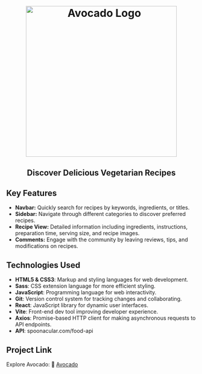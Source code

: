 <h1 align="center">
  <br>
  <img src="https://vegavocado.netlify.app/logo.png" alt="Avocado Logo" width="400">
  <br>
</h1>

<h2 align="center">Discover Delicious Vegetarian Recipes</h2>

## Key Features
- **Navbar:** Quickly search for recipes by keywords, ingredients, or titles.
- **Sidebar:** Navigate through different categories to discover preferred recipes.
- **Recipe View:** Detailed information including ingredients, instructions, preparation time, serving size, and recipe images.
- **Comments:** Engage with the community by leaving reviews, tips, and modifications on recipes.

## Technologies Used
- **HTML5 & CSS3**: Markup and styling languages for web development.
- **Sass**: CSS extension language for more efficient styling.
- **JavaScript**: Programming language for web interactivity.
- **Git**: Version control system for tracking changes and collaborating.
- **React**: JavaScript library for dynamic user interfaces.
- **Vite**: Front-end dev tool improving developer experience.
- **Axios**: Promise-based HTTP client for making asynchronous requests to API endpoints.
- **API**: spoonacular.com/food-api

## Project Link
Explore Avocado: :link: [Avocado](vegavocado.vercel.app)

